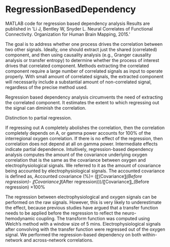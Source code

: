 # RegressionBasedDependency
MATLAB code for regression based dependency analysis
Results are published in 'Li J, Bentley W, Snyder L. Neural Correlates of Functional Connectivity. Organization for Human Brain Mapping, 2015.'

The goal is to address whether one process drives the correlation between two other signals. Ideally, one should extract just the shared (correlated) component, and then using causality analysis (e.g., Granger causality analysis or transfer entropy) to determine whether the process of interest drives that correlated component. Methods extracting the correlated component require a large number of correlated signals as input to operate properly. With small amount of correlated signals, the extracted component will necessarily include a substantial amount of non-correlated signal, regardless of the precise method used.

Regression based dependency analysis circumvents the need of extracting the correlated component. It estimates the extent to which regressing out the signal can diminish the correlation.  

Distinction to partial regression. 


If regressing out A completely abolishes the correlation, then the correlation completely depends on A, or gamma power accounts for 100% of the interregional oxygen correlation. If there is no effect of the regression, then correlation does not depend at all on gamma power. Intermediate effects indicate partial dependence. 
Intuitively, regression-based dependency analysis computes the amount of the covariance underlying oxygen correlation that is the same as the covariance between oxygen and electrophysiological signals. We referred to it as the amount of covariance being accounted by electrophysiological signals. The accounted covariance is defined as,
 	Accounted covariance (%)=                                                     (〖(Covariance〗_(Before regression)- 〖Covariance〗_(After regression)))/〖Covariance〗_(Before regression) ×100%

The regression between electrophysiological and oxygen signals can be performed on the raw signals. However, this is very likely to underestimate the effect, because previous studies have argued that a transfer function needs to be applied before the regression to reflect the neuro-hemodynamic coupling. The transform function was computed using Welch’s method with a window size of 5 mins. Electrophysiological signals after convolving with the transfer function were regressed out of the oxygen signal. 
We performed the regression-based dependency on both within-network and across-network correlations.

